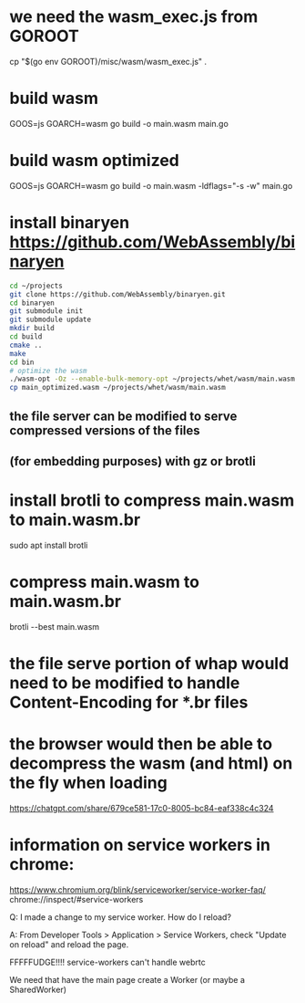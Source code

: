 # we need the wasm_exec.js from GOROOT
cp "$(go env GOROOT)/misc/wasm/wasm_exec.js" .

# build wasm
GOOS=js GOARCH=wasm go build -o main.wasm main.go

# build wasm optimized
GOOS=js GOARCH=wasm go build -o main.wasm -ldflags="-s -w" main.go

# install binaryen https://github.com/WebAssembly/binaryen
```bash
cd ~/projects
git clone https://github.com/WebAssembly/binaryen.git
cd binaryen
git submodule init
git submodule update
mkdir build
cd build
cmake ..
make
cd bin
# optimize the wasm
./wasm-opt -Oz --enable-bulk-memory-opt ~/projects/whet/wasm/main.wasm -o main_optimized.wasm
cp main_optimized.wasm ~/projects/whet/wasm/main.wasm
```

## the file server can be modified to serve compressed versions of the files
## (for embedding purposes) with gz or brotli

# install brotli to compress main.wasm to main.wasm.br
sudo apt install brotli

# compress main.wasm to main.wasm.br
brotli --best main.wasm

# the file serve portion of whap would need to be modified to handle Content-Encoding for *.br files
# the browser would then be able to decompress the wasm (and html) on the fly when loading
https://chatgpt.com/share/679ce581-17c0-8005-bc84-eaf338c4c324


# information on service workers in chrome:
https://www.chromium.org/blink/serviceworker/service-worker-faq/
chrome://inspect/#service-workers

Q: I made a change to my service worker. How do I reload?

A: From Developer Tools > Application > Service Workers, check "Update on reload" and reload the page.



FFFFFUDGE!!!! service-workers can't handle webrtc

We need that have the main page create a Worker (or maybe a SharedWorker)